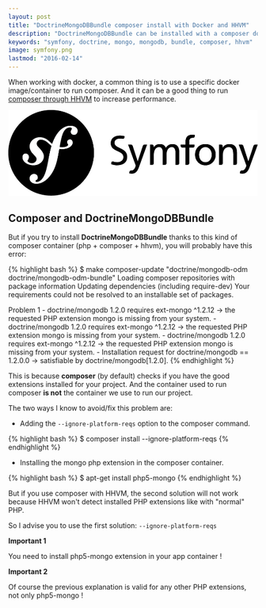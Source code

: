 ```yaml
---
layout: post
title: "DoctrineMongoDBBundle composer install with Docker and HHVM"
description: "DoctrineMongoDBBundle can be installed with a composer docker container and HHVM, but it can lead to problems or errors"
keywords: "symfony, doctrine, mongo, mongodb, bundle, composer, hhvm"
image: symfony.png
lastmod: "2016-02-14"
---
```


When working with docker, a common thing is to use a specific docker image/container to run composer.
And it can be a good thing to run [composer through HHVM](https://github.com/marmelab/docker-composer-hhvm) to increase performance.

![Symfony](/assets/images/posts/symfony.png)

## Composer and DoctrineMongoDBBundle

But if you try to install **DoctrineMongoDBBundle** thanks to this kind of composer container (php + composer + hhvm),
you will probably have this error:

{% highlight bash %}
$ make composer-update "doctrine/mongodb-odm doctrine/mongodb-odm-bundle"
Loading composer repositories with package information
Updating dependencies (including require-dev)
Your requirements could not be resolved to an installable set of packages.

  Problem 1
    - doctrine/mongodb 1.2.0 requires ext-mongo ^1.2.12 -> the requested PHP extension mongo is missing from your system.
    - doctrine/mongodb 1.2.0 requires ext-mongo ^1.2.12 -> the requested PHP extension mongo is missing from your system.
    - doctrine/mongodb 1.2.0 requires ext-mongo ^1.2.12 -> the requested PHP extension mongo is missing from your system.
    - Installation request for doctrine/mongodb == 1.2.0.0 -> satisfiable by doctrine/mongodb[1.2.0].
{% endhighlight %}

This is because **composer** (by default) checks if you have the good extensions installed for your project.
And the container used to run composer **is not** the container we use to run our project.

The two ways I know to avoid/fix this problem are:

* Adding the `--ignore-platform-reqs` option to the composer command.

{% highlight bash %}
$ composer install --ignore-platform-reqs
{% endhighlight %}

* Installing the mongo php extension in the composer container.

{% highlight bash %}
$ apt-get install php5-mongo
{% endhighlight %}

But if you use composer with HHVM, the second solution will not work because HHVM won't detect installed PHP extensions like with "normal" PHP.

So I advise you to use the first solution: `--ignore-platform-reqs`

**Important 1**

You need to install php5-mongo extension in your app container !

**Important 2**

Of course the previous explanation is valid for any other PHP extensions, not only php5-mongo !